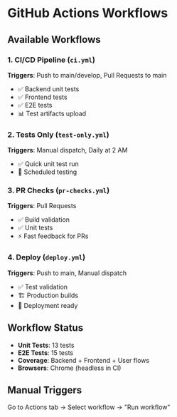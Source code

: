 # GitHub Actions Workflows

## Available Workflows

### 1. CI/CD Pipeline (`ci.yml`)
**Triggers**: Push to main/develop, Pull Requests to main
- ✅ Backend unit tests
- ✅ Frontend tests  
- ✅ E2E tests
- 📊 Test artifacts upload

### 2. Tests Only (`test-only.yml`)
**Triggers**: Manual dispatch, Daily at 2 AM
- ✅ Quick unit test run
- 🔄 Scheduled testing

### 3. PR Checks (`pr-checks.yml`)
**Triggers**: Pull Requests
- ✅ Build validation
- ✅ Unit tests
- ⚡ Fast feedback for PRs

### 4. Deploy (`deploy.yml`)
**Triggers**: Push to main, Manual dispatch
- ✅ Test validation
- 🏗️ Production builds
- 🚀 Deployment ready

## Workflow Status
- **Unit Tests**: 13 tests
- **E2E Tests**: 15 tests
- **Coverage**: Backend + Frontend + User flows
- **Browsers**: Chrome (headless in CI)

## Manual Triggers
Go to Actions tab → Select workflow → "Run workflow"